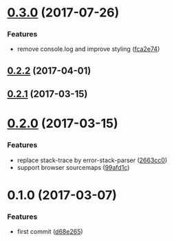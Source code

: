 <a name="0.3.0"></a>
# [0.3.0](https://github.com/christophehurpeau/error-html/compare/v0.2.2...v0.3.0) (2017-07-26)


### Features

* remove console.log and improve styling ([fca2e74](https://github.com/christophehurpeau/error-html/commit/fca2e74))


<a name="0.2.2"></a>
## [0.2.2](https://github.com/christophehurpeau/error-html/compare/v0.2.1...v0.2.2) (2017-04-01)


<a name="0.2.1"></a>
## [0.2.1](https://github.com/christophehurpeau/error-html/compare/v0.2.0...v0.2.1) (2017-03-15)


<a name="0.2.0"></a>
# [0.2.0](https://github.com/christophehurpeau/error-html/compare/v0.1.0...v0.2.0) (2017-03-15)


### Features

* replace stack-trace by error-stack-parser ([2663cc0](https://github.com/christophehurpeau/error-html/commit/2663cc0))
* support browser sourcemaps ([99afd1c](https://github.com/christophehurpeau/error-html/commit/99afd1c))


<a name="0.1.0"></a>
# 0.1.0 (2017-03-07)


### Features

* first commit ([d68e265](https://github.com/christophehurpeau/error-html/commit/d68e265))
